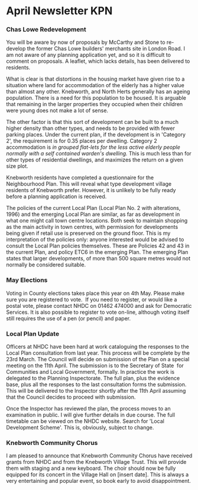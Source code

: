 # April Newsletter KPN

### Chas Lowe Redevelopment

You will be aware by now of proposals by McCarthy and Stone to re-develop the former Chas Lowe builders' merchants site in London Road. I am not aware of any planning application yet, and so it is difficult to comment on proposals. A leaflet, which lacks details, has been delivered to residents.

What is clear is that distortions in the housing market have given rise to a situation where land for accommodation of the elderly has a higher value than almost any other. Knebworth, and North Herts generally has an ageing population. There is a need for this population to be housed. It is arguable that remaining in the larger properties they occupied when their children were young does not make a lot of sense. 

The other factor is that this sort of development can be built to a much higher density than other types, and needs to be provided with fewer parking places. Under the current plan, if the development is in 'Category 2', the requirement is for 0.35 places per dwelling. Category 2 accommodation is _in grouped flat-lets for the less active elderly people normally with a self contained warden's dwelling._ This is much less than for other types of residential dwellings, and maximizes the return on a given size plot.

Knebworth residents have completed a questionnaire for the Neighbourhood Plan. This will reveal what type development village residents of Knebworth prefer. However, it is unlikely to be fully ready before a planning application is received.

The policies of the current Local Plan (Local Plan No. 2 with alterations, 1996) and the emerging Local Plan are similar, as far as development in what one might call town centre locations. Both seek to maintain shopping as the main activity in town centres, with permission for developments being given if retail use is preserved on the ground floor. This is my interpretation of the policies only: anyone interested would be advised to consult the Local Plan policies themselves. These are Policies 42 and 43 in the current Plan, and policy ETC6 in the emerging Plan. The emerging Plan states that larger developments, of more than 500 square metres would not normally be considered suitable.

### May Elections

Voting in County elections takes place this year on 4th May. Please make sure you are registered to vote.  If you need to register, or would like a postal vote, please contact NHDC on 01462 474000 and ask for Democratic Services. It is also possible to register to vote on-line, although voting itself still requires the use of a pen (or pencil) and paper.

### Local Plan Update

Officers at NHDC have been hard at work cataloguing the responses to the Local Plan consultation from last year. This process will be complete by the 23rd March. The Council will decide on submission of the Plan on a special meeting on the 11th April. The submission is to the Secretary of State  for Communities and Local Government, formally. In practice the work is delegated to the Planning Inspectorate. The full plan, plus the evidence base, plus all the responses to the last consultation forms the submission. This will be delivered to the Inspector shortly after the 11th April assuming that the Council decides to proceed with submission.  

Once the Inspector has reviewed the plan, the process moves to an examination in public. I will give further details in due course. The full timetable can be viewed on the NHDC website. Search for 'Local Development Scheme'. This is, obviously, subject to change.

### Knebworth Community Chorus

I am pleased to announce that Knebworth Community Chorus have received grants from NHDC and from the Knebworth Village Trust. This will provide them with staging and a new keyboard. The choir should now be fully equipped for its concert in the Village Hall on [insert date]. This is always a very entertaining and popular event, so book early to avoid disappointment.

